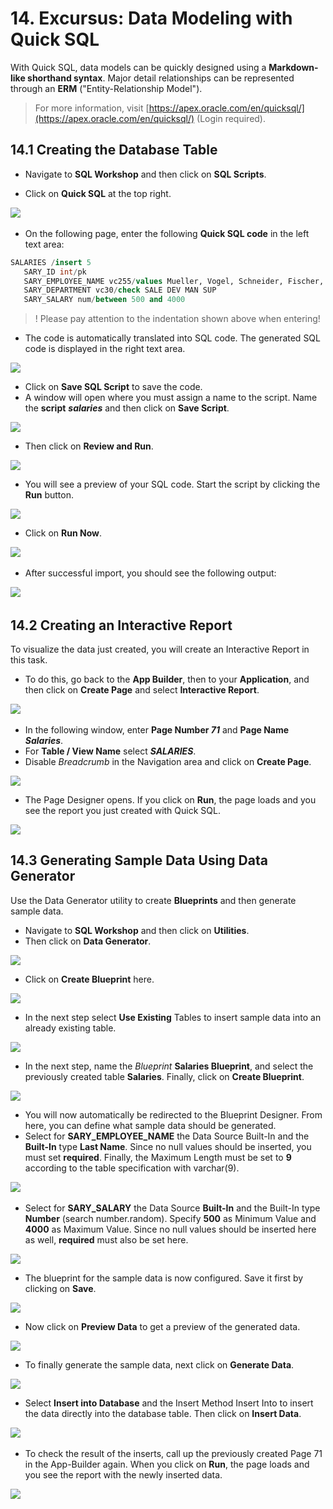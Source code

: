 # <a name="exkurs-datenmodellierung-mittels-quick-sql"></a>14. Excursus: Data Modeling with Quick SQL

With Quick SQL, data models can be quickly designed using a **Markdown-like shorthand syntax**. Major detail relationships can be represented through an **ERM** ("Entity-Relationship Model").  

> For more information, visit [https://apex.oracle.com/en/quicksql/](https://apex.oracle.com/en/quicksql/) (Login required).

## <a name="ex-erstellung-der-datenbank-tabelle"></a>14.1 Creating the Database Table

- Navigate to **SQL Workshop** and then click on **SQL Scripts**.

- Click on **Quick SQL** at the top right.

![](../../assets/Chapter-14/Exkurs_01.jpg)
 
- On the following page, enter the following **Quick SQL code** in the left text area:

 ```sql
SALARIES /insert 5
    SARY_ID int/pk
    SARY_EMPLOYEE_NAME vc255/values Mueller, Vogel, Schneider, Fischer, Schmidt
    SARY_DEPARTMENT vc30/check SALE DEV MAN SUP
    SARY_SALARY num/between 500 and 4000
 ```

>! Please pay attention to the indentation shown above when entering!  

- The code is automatically translated into SQL code. The generated SQL code is displayed in the right text area. 

![](../../assets/Chapter-14/Exkurs_02.jpg)

- Click on **Save SQL Script** to save the code. 
- A window will open where you must assign a name to the script. Name the **script** ***salaries*** and then click on **Save Script**. 

![](../../assets/Chapter-14/Exkurs_03.jpg)

- Then click on **Review and Run**. 

![](../../assets/Chapter-14/Exkurs_04.jpg)

- You will see a preview of your SQL code. Start the script by clicking the **Run** button. 

![](../../assets/Chapter-14/Exkurs_05.jpg)

- Click on **Run Now**.  

![](../../assets/Chapter-14/Exkurs_06.jpg) 
 
- After successful import, you should see the following output:

![](../../assets/Chapter-14/Exkurs_07.jpg)
 
## <a name="ex-erstellung-eines-interactive-reports"></a>14.2 Creating an Interactive Report

To visualize the data just created, you will create an Interactive Report in this task.
- To do this, go back to the **App Builder**, then to your **Application**, and then click on **Create Page** and select **Interactive Report**.

![](../../assets/Chapter-14/Exkurs_08.jpg) 
 
- In the following window, enter **Page Number *71*** and **Page Name *Salaries***.
- For **Table / View Name** select ***SALARIES***.
- Disable *Breadcrumb* in the Navigation area and click on **Create Page**.

![](../../assets/Chapter-14/Exkurs_09.jpg) 

- The Page Designer opens. If you click on **Run**, the page loads and you see the report you just created with Quick SQL.

![](../../assets/Chapter-14/Exkurs_10.jpg)

## <a name="beispieldaten-mittels-data-generator-generieren"></a>14.3 Generating Sample Data Using Data Generator

Use the Data Generator utility to create **Blueprints** and then generate sample data.
- Navigate to **SQL Workshop** and then click on **Utilities**.
- Then click on **Data Generator**.

![](../../assets/Chapter-14/Exkurs_11.jpg)

- Click on **Create Blueprint** here.

![](../../assets/Chapter-14/Exkurs_12.jpg)

- In the next step select **Use Existing** Tables to insert sample data into an already existing table.

![](../../assets/Chapter-14/Exkurs_13.jpg)

- In the next step, name the *Blueprint* **Salaries Blueprint**, and select the previously created table **Salaries**. Finally, click on **Create Blueprint**.

![](../../assets/Chapter-14/Exkurs_14.jpg) 

- You will now automatically be redirected to the Blueprint Designer. From here, you can define what sample data should be generated.
- Select for **SARY_EMPLOYEE_NAME** the Data Source Built-In and the **Built-In** type **Last Name**. Since no null values should be inserted, you must set **required**. Finally, the Maximum Length must be set to **9** according to the table specification with varchar(9).

![](../../assets/Chapter-14/Exkurs_15.jpg) 
 
- Select for **SARY_SALARY** the Data Source **Built-In** and the Built-In type **Number** (search number.random). Specify **500** as Minimum Value and **4000** as Maximum Value. Since no null values should be inserted here as well, **required** must also be set here.

![](../../assets/Chapter-14/Exkurs_16.jpg)

- The blueprint for the sample data is now configured. Save it first by clicking on **Save**. 

![](../../assets/Chapter-14/Exkurs_17.jpg)

- Now click on **Preview Data** to get a preview of the generated data.

![](../../assets/Chapter-14/Exkurs_18.jpg)

- To finally generate the sample data, next click on **Generate Data**.

![](../../assets/Chapter-14/Exkurs_19.jpg)

- Select **Insert into Database** and the Insert Method Insert Into to insert the data directly into the database table. Then click on **Insert Data**.
 
![](../../assets/Chapter-14/Exkurs_20.jpg)
 
- To check the result of the inserts, call up the previously created Page 71 in the App-Builder again. When you click on **Run**, the page loads and you see the report with the newly inserted data.

![](../../assets/Chapter-14/Exkurs_21.jpg)